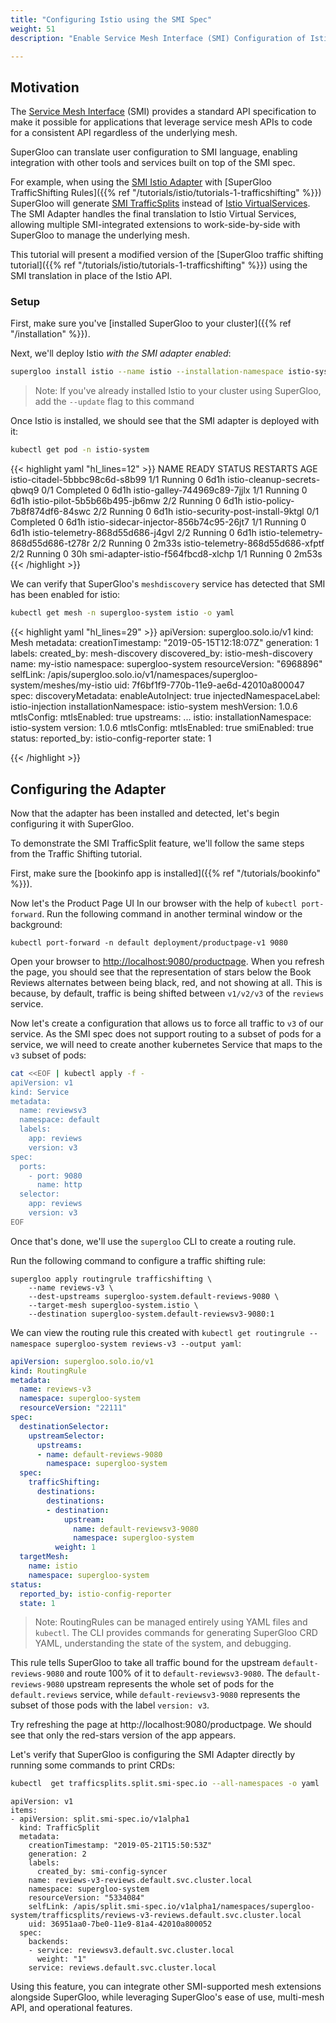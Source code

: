 ```yaml
---
title: "Configuring Istio using the SMI Spec"
weight: 51
description: "Enable Service Mesh Interface (SMI) Configuration of Istio using SuperGloo."

---
```


## Motivation

The [Service Mesh Interface](https://github.com/deislabs/smi-spec) (SMI) provides a standard API specification 
to make it possible for applications that leverage service mesh APIs to code for a consistent API regardless of the underlying mesh. 

SuperGloo can translate user configuration to SMI language, enabling integration with other tools and services built on top of the SMI spec.

For example, when using the [SMI Istio Adapter](https://github.com/deislabs/smi-adapter-istio) with [SuperGloo TrafficShifting Rules]({{% ref "/tutorials/istio/tutorials-1-trafficshifting" %}}) SuperGloo will generate [SMI TrafficSplits](https://github.com/deislabs/smi-spec/blob/master/traffic-split.md) instead of [Istio VirtualServices](https://istio.io/docs/reference/config/networking/v1alpha3/virtual-service). The SMI Adapter handles the final translation to Istio Virtual Services, allowing multiple SMI-integrated extensions to work-side-by-side with SuperGloo to manage the underlying mesh.

This tutorial will present a modified version of the [SuperGloo traffic shifting tutorial]({{% ref "/tutorials/istio/tutorials-1-trafficshifting" %}}) using the SMI translation in place of the Istio API.

### Setup

First, make sure you've [installed SuperGloo to your cluster]({{% ref "/installation" %}}).

Next, we'll deploy Istio *with the SMI adapter enabled*:

```bash
supergloo install istio --name istio --installation-namespace istio-system --mtls=true --auto-inject=true --smi-install
```

> Note: If you've already installed Istio to your cluster using SuperGloo, add the `--update` flag to this command


Once Istio is installed, we should see that the SMI adapter is deployed with it:

```bash
kubectl get pod -n istio-system
```

{{< highlight yaml "hl_lines=12" >}}
NAME                                     READY   STATUS      RESTARTS   AGE
istio-citadel-5bbbc98c6d-s8b99           1/1     Running     0          6d1h
istio-cleanup-secrets-qbwq9              0/1     Completed   0          6d1h
istio-galley-744969c89-7jjlx             1/1     Running     0          6d1h
istio-pilot-5b5b66b495-jb6mw             2/2     Running     0          6d1h
istio-policy-7b8f874df6-84swc            2/2     Running     0          6d1h
istio-security-post-install-9ktgl        0/1     Completed   0          6d1h
istio-sidecar-injector-856b74c95-26jt7   1/1     Running     0          6d1h
istio-telemetry-868d55d686-j4gvl         2/2     Running     0          6d1h
istio-telemetry-868d55d686-t278r         2/2     Running     0          2m33s
istio-telemetry-868d55d686-xfptf         2/2     Running     0          30h
smi-adapter-istio-f564fbcd8-xlchp        1/1     Running     0          2m53s
{{< /highlight >}}

We can verify that SuperGloo's `meshdiscovery` service has detected that SMI has been enabled for istio:

```bash
kubectl get mesh -n supergloo-system istio -o yaml
```

{{< highlight yaml "hl_lines=29" >}}
apiVersion: supergloo.solo.io/v1
kind: Mesh
metadata:
  creationTimestamp: "2019-05-15T12:18:07Z"
  generation: 1
  labels:
    created_by: mesh-discovery
    discovered_by: istio-mesh-discovery
  name: my-istio
  namespace: supergloo-system
  resourceVersion: "6968896"
  selfLink: /apis/supergloo.solo.io/v1/namespaces/supergloo-system/meshes/my-istio
  uid: 7f6bf1f9-770b-11e9-ae6d-42010a800047
spec:
  discoveryMetadata:
    enableAutoInject: true
    injectedNamespaceLabel: istio-injection
    installationNamespace: istio-system
    meshVersion: 1.0.6
    mtlsConfig:
      mtlsEnabled: true
    upstreams:
    ...
  istio:
    installationNamespace: istio-system
    version: 1.0.6
  mtlsConfig:
    mtlsEnabled: true
  smiEnabled: true
status:
  reported_by: istio-config-reporter
  state: 1

{{< /highlight >}}

## Configuring the Adapter

Now that the adapter has been installed and detected, let's begin configuring it with SuperGloo.

To demonstrate the SMI TrafficSplit feature, we'll follow the same steps from the Traffic Shifting tutorial.

First, make sure the [bookinfo app is installed]({{% ref "/tutorials/bookinfo" %}}).

Now let's the Product Page UI In our browser with the help of `kubectl port-forward`. Run the following
command in another terminal window or the background:

```shell
kubectl port-forward -n default deployment/productpage-v1 9080
```

Open your browser to <http://localhost:9080/productpage>. When you refresh the page,
you should see that the representation of stars below the Book Reviews alternates between
being black, red, and not showing at all. This is because, by default, traffic is
being shifted between `v1/v2/v3` of the `reviews` service.

Now let's create a configuration that allows us to force all traffic to `v3` of our service. As the SMI spec 
does not support routing to a subset of pods for a service, 
we will need to create another kubernetes Service that maps 
to the `v3` subset of pods:

```bash
cat <<EOF | kubectl apply -f -
apiVersion: v1
kind: Service
metadata:
  name: reviewsv3
  namespace: default
  labels:
    app: reviews
    version: v3
spec:
  ports:
    - port: 9080
      name: http
  selector:
    app: reviews
    version: v3
EOF
```

Once that's done, we'll use the `supergloo` CLI to create a routing rule.

Run the following command to configure a traffic shifting rule:

```shell
supergloo apply routingrule trafficshifting \
    --name reviews-v3 \
    --dest-upstreams supergloo-system.default-reviews-9080 \
    --target-mesh supergloo-system.istio \
    --destination supergloo-system.default-reviewsv3-9080:1
```

We can view the routing rule this created with `kubectl get routingrule --namespace supergloo-system reviews-v3 --output yaml`:

```yaml
apiVersion: supergloo.solo.io/v1
kind: RoutingRule
metadata:
  name: reviews-v3
  namespace: supergloo-system
  resourceVersion: "22111"
spec:
  destinationSelector:
    upstreamSelector:
      upstreams:
      - name: default-reviews-9080
        namespace: supergloo-system
  spec:
    trafficShifting:
      destinations:
        destinations:
        - destination:
            upstream:
              name: default-reviewsv3-9080
              namespace: supergloo-system
          weight: 1
  targetMesh:
    name: istio
    namespace: supergloo-system
status:
  reported_by: istio-config-reporter
  state: 1
```

> Note: RoutingRules can be managed entirely using YAML files and `kubectl`. The CLI provides commands for generating SuperGloo CRD YAML, understanding the state of the system, and debugging.

This rule tells SuperGloo to take all traffic bound for the upstream `default-reviews-9080` and route 100% of it to `default-reviewsv3-9080`. The `default-reviews-9080` upstream represents the whole set of pods for the `default.reviews` service, while `default-reviewsv3-9080` represents the subset of those pods with the label `version: v3`.

Try refreshing the page at http://localhost:9080/productpage. 
We should see that only the red-stars version of the app appears.

Let's verify that SuperGloo is configuring the SMI Adapter directly by running some commands to print CRDs:

```bash
kubectl  get trafficsplits.split.smi-spec.io --all-namespaces -o yaml
```
```
apiVersion: v1
items:
- apiVersion: split.smi-spec.io/v1alpha1
  kind: TrafficSplit
  metadata:
    creationTimestamp: "2019-05-21T15:50:53Z"
    generation: 2
    labels:
      created_by: smi-config-syncer
    name: reviews-v3-reviews.default.svc.cluster.local
    namespace: supergloo-system
    resourceVersion: "5334084"
    selfLink: /apis/split.smi-spec.io/v1alpha1/namespaces/supergloo-system/trafficsplits/reviews-v3-reviews.default.svc.cluster.local
    uid: 36951aa0-7be0-11e9-81a4-42010a800052
  spec:
    backends:
    - service: reviewsv3.default.svc.cluster.local
      weight: "1"
    service: reviews.default.svc.cluster.local
```

Using this feature, you can integrate other SMI-supported mesh extensions alongside SuperGloo, while leveraging SuperGloo's 
ease of use, multi-mesh API, and operational features.
